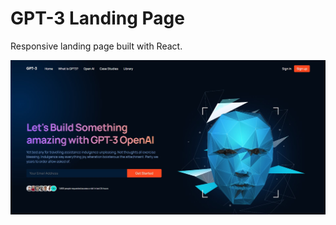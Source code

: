 # GPT-3 Landing Page

Responsive landing page built with React.

![Alt text](/public/gpt-3-screenshot.jpg "GPT-3 Landing Page")
